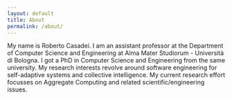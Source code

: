 ```yaml
---
layout: default
title: About
permalink: /about/
---
```


My name is Roberto Casadei.
I am an assistant professor at the Department of Computer Science and Engineering at Alma Mater Studiorum - Università di Bologna.
I got a PhD in Computer Science and Engineering from the same university.
My research interests revolve around software engineering for self-adaptive systems and collective intelligence. My current research effort focusses on Aggregate Computing and related scientific/engineering issues.

